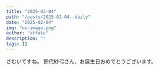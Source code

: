 ```yaml
---
title: "2025-02-04"
path: "/posts/2025-02-04--daily"
date: "2025-02-04"
img: "no-image.png"
author: "stfate"
description: ""
tags: []
---
```


<style type="text/css">
<!--
p {white-space: pre-wrap}
section {width:100%; float: left;}
div.album_cover {float: left; width:50%;}
div.album_info {float: left; width:50%; padding-left:10px;}
div.album_meta {padding-bottom: 10px;}
div.tracklist {padding-top: 10px;}
table,tr,th,td {border: none;}
th,tr,td {line-height: 1.0em !important;}
-->
</style>

さむいですね。
鈴代紗弓さん、お誕生日おめでとうございます。
